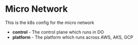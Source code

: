 # Micro Network

This is the k8s config for the micro network

- **control** - The control plane which runs in DO
- **platform** - The platform which runs across AWS, AKS, GCP

